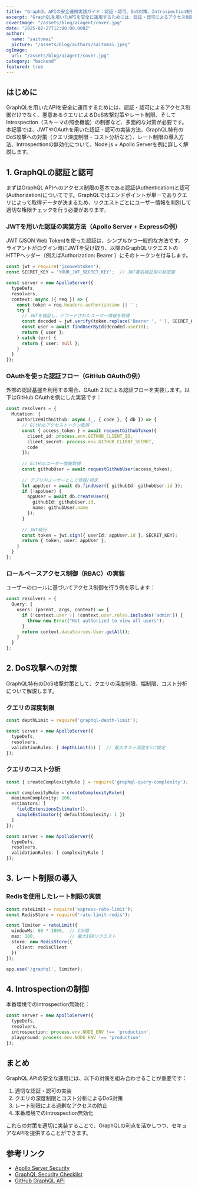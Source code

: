 ```yaml
---
title: "GraphQL APIの安全運用実践ガイド：認証・認可、DoS対策、Introspection制御"
excerpt: "GraphQLを用いたAPIを安全に運用するためには、認証・認可によるアクセス制御だけでなく、悪意あるクエリによるDoS攻撃対策やレート制限、そしてIntrospection（スキーマの照会機能）の制御など、多面的な対策が必要です。本記事では、JWTやOAuthを用いた認証・認可の実装方法、GraphQL特有のDoS攻撃への対策（クエリ深度制限・コスト分析など）、レート制限の導入方法、Introspectionの無効化について、Node.js + Apollo Serverを例に詳しく解説します。"
coverImage: "/assets/blog/aiagent/cover.jpg"
date: "2025-02-27T12:00:00.000Z"
author:
  name: "saitomai"
  picture: "/assets/blog/authors/saitomai.jpeg"
ogImage:
  url: "/assets/blog/aiagent/cover.jpg"
category: "backend"
featured: true
---
```


## はじめに

GraphQLを用いたAPIを安全に運用するためには、認証・認可によるアクセス制御だけでなく、悪意あるクエリによるDoS攻撃対策やレート制限、そしてIntrospection（スキーマの照会機能）の制御など、多面的な対策が必要です。本記事では、JWTやOAuthを用いた認証・認可の実装方法、GraphQL特有のDoS攻撃への対策（クエリ深度制限・コスト分析など）、レート制限の導入方法、Introspectionの無効化について、Node.js + Apollo Serverを例に詳しく解説します。

## 1. GraphQLの認証と認可

まずはGraphQL APIへのアクセス制限の基本である認証(Authentication)と認可(Authorization)についてです。GraphQLではエンドポイントが単一でありクエリによって取得データが決まるため、リクエストごとにユーザー情報を判別して適切な権限チェックを行う必要があります。

### JWTを用いた認証の実装方法（Apollo Server + Expressの例）

JWT (JSON Web Token)を使った認証は、シンプルかつ一般的な方法です。クライアントがログイン時にJWTを受け取り、以降のGraphQLリクエストのHTTPヘッダー（例えばAuthorization: Bearer <token>）にそのトークンを付与します。

```typescript
const jwt = require('jsonwebtoken');
const SECRET_KEY = 'YOUR_JWT_SECRET_KEY';  // JWT署名検証用の秘密鍵

const server = new ApolloServer({
  typeDefs,
  resolvers,
  context: async ({ req }) => {
    const token = req.headers.authorization || '';
    try {
      // JWTを検証し、デコードされたユーザー情報を取得
      const decoded = jwt.verify(token.replace('Bearer ', ''), SECRET_KEY);
      const user = await findUserById(decoded.userId);
      return { user };
    } catch (err) {
      return { user: null };
    }
  }
});
```

### OAuthを使った認証フロー（GitHub OAuthの例）

外部の認証基盤を利用する場合、OAuth 2.0による認証フローを実装します。以下はGitHub OAuthを例にした実装です：

```typescript
const resolvers = {
  Mutation: {
    authorizeWithGithub: async (_, { code }, { db }) => {
      // GitHubアクセストークン取得
      const { access_token } = await requestGithubToken({
        client_id: process.env.GITHUB_CLIENT_ID,
        client_secret: process.env.GITHUB_CLIENT_SECRET,
        code
      });
      
      // GitHubユーザー情報取得
      const githubUser = await requestGithubUser(access_token);
      
      // アプリ内ユーザーとして登録/特定
      let appUser = await db.findUser({ githubId: githubUser.id });
      if (!appUser) {
        appUser = await db.createUser({
          githubId: githubUser.id,
          name: githubUser.name
        });
      }
      
      // JWT発行
      const token = jwt.sign({ userId: appUser.id }, SECRET_KEY);
      return { token, user: appUser };
    }
  }
};
```

### ロールベースアクセス制御（RBAC）の実装

ユーザーのロールに基づいてアクセス制御を行う例を示します：

```typescript
const resolvers = {
  Query: {
    users: (parent, args, context) => {
      if (!context.user || !context.user.roles.includes('admin')) {
        throw new Error("Not authorized to view all users");
      }
      return context.dataSources.User.getAll();
    }
  }
};
```

## 2. DoS攻撃への対策

GraphQL特有のDoS攻撃対策として、クエリの深度制限、幅制限、コスト分析について解説します。

### クエリの深度制限

```typescript
const depthLimit = require('graphql-depth-limit');

const server = new ApolloServer({
  typeDefs,
  resolvers,
  validationRules: [ depthLimit(5) ]  // 最大ネスト深度を5に設定
});
```

### クエリのコスト分析

```typescript
const { createComplexityRule } = require('graphql-query-complexity');

const complexityRule = createComplexityRule({
  maximumComplexity: 100,
  estimators: [
    fieldExtensionsEstimator(),
    simpleEstimator({ defaultComplexity: 1 })
  ]
});

const server = new ApolloServer({
  typeDefs,
  resolvers,
  validationRules: [ complexityRule ]
});
```

## 3. レート制限の導入

### Redisを使用したレート制限の実装

```typescript
const rateLimit = require('express-rate-limit');
const RedisStore = require('rate-limit-redis');

const limiter = rateLimit({
  windowMs: 60 * 1000,  // 1分間
  max: 100,             // 最大100リクエスト
  store: new RedisStore({
    client: redisClient
  })
});

app.use('/graphql', limiter);
```

## 4. Introspectionの制御

本番環境でのIntrospection無効化：

```typescript
const server = new ApolloServer({
  typeDefs,
  resolvers,
  introspection: process.env.NODE_ENV !== 'production',
  playground: process.env.NODE_ENV !== 'production'
});
```

## まとめ

GraphQL APIの安全な運用には、以下の対策を組み合わせることが重要です：

1. 適切な認証・認可の実装
2. クエリの深度制限とコスト分析によるDoS対策
3. レート制限による過剰なアクセスの防止
4. 本番環境でのIntrospection無効化

これらの対策を適切に実装することで、GraphQLの利点を活かしつつ、セキュアなAPIを提供することができます。

## 参考リンク

- [Apollo Server Security](https://www.apollographql.com/docs/apollo-server/security/)
- [GraphQL Security Checklist](https://graphql.org/learn/best-practices/#security)
- [GitHub GraphQL API](https://docs.github.com/en/graphql) 